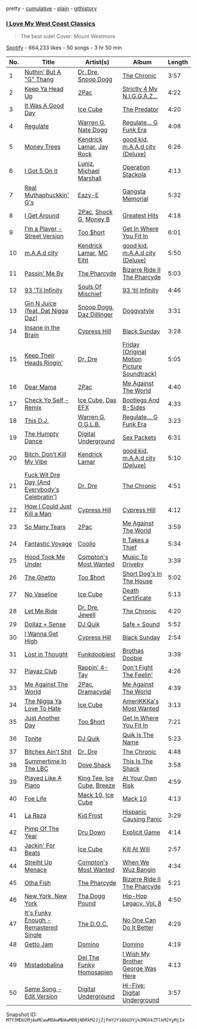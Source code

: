 pretty - [cumulative](/playlists/cumulative/37i9dQZF1DX9sQDbOMReFI.md) - [plain](/playlists/plain/37i9dQZF1DX9sQDbOMReFI) - [githistory](https://github.githistory.xyz/mackorone/spotify-playlist-archive/blob/main/playlists/plain/37i9dQZF1DX9sQDbOMReFI)

### [I Love My West Coast Classics](https://open.spotify.com/playlist/37i9dQZF1DX9sQDbOMReFI)

> The best side! Cover: Mount Westmore

[Spotify](https://open.spotify.com/user/spotify) - 664,233 likes - 50 songs - 3 hr 50 min

| No. | Title | Artist(s) | Album | Length |
|---|---|---|---|---|
| 1 | [Nuthin' But A "G" Thang](https://open.spotify.com/track/5Tbpp3OLLClPJF8t1DmrFD) | [Dr\. Dre](https://open.spotify.com/artist/6DPYiyq5kWVQS4RGwxzPC7), [Snoop Dogg](https://open.spotify.com/artist/7hJcb9fa4alzcOq3EaNPoG) | [The Chronic](https://open.spotify.com/album/2V5rhszUpCudPcb01zevOt) | 3:57 |
| 2 | [Keep Ya Head Up](https://open.spotify.com/track/0XRbYXQUymj9SJkrr8YK5B) | [2Pac](https://open.spotify.com/artist/1ZwdS5xdxEREPySFridCfh) | [Strictly 4 My N.I.G.G.A.Z...](https://open.spotify.com/album/7FK1855C3n1Q0RKbmvl7ll) | 4:22 |
| 3 | [It Was A Good Day](https://open.spotify.com/track/2qOm7ukLyHUXWyR4ZWLwxA) | [Ice Cube](https://open.spotify.com/artist/3Mcii5XWf6E0lrY3Uky4cA) | [The Predator](https://open.spotify.com/album/71HM1CMYWeZzws8pyiEn46) | 4:20 |
| 4 | [Regulate](https://open.spotify.com/track/7nYvUtkQMx1v80S2FH2s9J) | [Warren G](https://open.spotify.com/artist/2B4ZHz4QDWJTXPFPgO5peE), [Nate Dogg](https://open.spotify.com/artist/1Oa0bMld0A3u5OTYfMzp5h) | [Regulate… G Funk Era](https://open.spotify.com/album/2VMGv3inRLPM4GOMXf37qu) | 4:08 |
| 5 | [Money Trees](https://open.spotify.com/track/0AOvNRgl0SMfOibWA5bP8o) | [Kendrick Lamar](https://open.spotify.com/artist/2YZyLoL8N0Wb9xBt1NhZWg), [Jay Rock](https://open.spotify.com/artist/28ExwzUQsvgJooOI0X1mr3) | [good kid, m.A.A.d city \(Deluxe\)](https://open.spotify.com/album/3DGQ1iZ9XKUQxAUWjfC34w) | 6:26 |
| 6 | [I Got 5 On It](https://open.spotify.com/track/4IYKjN1DrYzxKXt0umJqsG) | [Luniz](https://open.spotify.com/artist/3z3g65U7mmyyBmmDfsQK9x), [Michael Marshall](https://open.spotify.com/artist/2FT75iYuWmycqYrXbVD9cn) | [Operation Stackola](https://open.spotify.com/album/5pMShIZc6oWiEtcQvXsKfb) | 4:13 |
| 7 | [Real Muthaphuckkin' G's](https://open.spotify.com/track/53BZ6XygAoubR5DU5w38Vq) | [Eazy\-E](https://open.spotify.com/artist/7B4hKK0S9QYnaoqa9OuwgX) | [Gangsta Memorial](https://open.spotify.com/album/63e4jpPrJzjGsTxM4QOOFb) | 5:32 |
| 8 | [I Get Around](https://open.spotify.com/track/74kHlIr01X459gqsSdNilW) | [2Pac](https://open.spotify.com/artist/1ZwdS5xdxEREPySFridCfh), [Shock G](https://open.spotify.com/artist/7mFqeqDcctDWHGKY2AIAMl), [Money B](https://open.spotify.com/artist/6VH75hkpvvNBk8qKVPUUwl) | [Greatest Hits](https://open.spotify.com/album/1WBZyULtlANBKed7Zf9cDP) | 4:18 |
| 9 | [I'm a Player \- Street Version](https://open.spotify.com/track/4XiZFtOlgXYtrp88tGNnk8) | [Too $hort](https://open.spotify.com/artist/4sb7rZNN93BSS6Gqgepo4v) | [Get In Where You Fit In](https://open.spotify.com/album/21dTXIKc4O3tNNHMiOsOQ1) | 6:01 |
| 10 | [m.A.A.d city](https://open.spotify.com/track/2cDCojn6uIBM6A5xTAbl3H) | [Kendrick Lamar](https://open.spotify.com/artist/2YZyLoL8N0Wb9xBt1NhZWg), [MC Eiht](https://open.spotify.com/artist/4XqfpACObRB5AsBcUYjL8X) | [good kid, m.A.A.d city \(Deluxe\)](https://open.spotify.com/album/3DGQ1iZ9XKUQxAUWjfC34w) | 5:50 |
| 11 | [Passin' Me By](https://open.spotify.com/track/4G3dZN9o3o2X4VKwt4CLts) | [The Pharcyde](https://open.spotify.com/artist/7yk35uHNQclPXFGFoTU44w) | [Bizarre Ride II The Pharcyde](https://open.spotify.com/album/48kU5gP41TqZEw32Cwhsna) | 5:03 |
| 12 | [93 'Til Infinity](https://open.spotify.com/track/0PV1TFUMTBrDETzW6KQulB) | [Souls Of Mischief](https://open.spotify.com/artist/5Rzqmz1zAszembFHGZQuAt) | [93 'til Infinity](https://open.spotify.com/album/7aSjaEi3OQ2aZemcJDhMb1) | 4:46 |
| 13 | [Gin N Juice \(feat\. Dat Nigga Daz\)](https://open.spotify.com/track/7sPt2cfrg7DrVP52zfvS1i) | [Snoop Dogg](https://open.spotify.com/artist/7hJcb9fa4alzcOq3EaNPoG), [Daz Dillinger](https://open.spotify.com/artist/5Jz9kKRnCRLTodCH58MyB4) | [Doggystyle](https://open.spotify.com/album/57elsC8jWIydd3qGLf5w8C) | 3:31 |
| 14 | [Insane in the Brain](https://open.spotify.com/track/1oTHteQbmJw15rPxPVXUTv) | [Cypress Hill](https://open.spotify.com/artist/4P0dddbxPil35MNN9G2MEX) | [Black Sunday](https://open.spotify.com/album/02lktkm4J7K7N8T63Gm7KX) | 3:28 |
| 15 | [Keep Their Heads Ringin'](https://open.spotify.com/track/7jIujRjK5JKNrMCcAvYUTN) | [Dr\. Dre](https://open.spotify.com/artist/6DPYiyq5kWVQS4RGwxzPC7) | [Friday \(Original Motion Picture Soundtrack\)](https://open.spotify.com/album/28jbQJCBOGrZHnrkTb6uw5) | 5:05 |
| 16 | [Dear Mama](https://open.spotify.com/track/6tDxrq4FxEL2q15y37tXT9) | [2Pac](https://open.spotify.com/artist/1ZwdS5xdxEREPySFridCfh) | [Me Against The World](https://open.spotify.com/album/3OrucS4sHv6Bl9GS4rafEk) | 4:40 |
| 17 | [Check Yo Self \- Remix](https://open.spotify.com/track/3NGT0Td7H4Is1qrlDQJxma) | [Ice Cube](https://open.spotify.com/artist/3Mcii5XWf6E0lrY3Uky4cA), [Das EFX](https://open.spotify.com/artist/0auu2itHTxEdAMRHvx7CyG) | [Bootlegs And B\-Sides](https://open.spotify.com/album/5WMLlQk7xLN9A40jipd3xo) | 4:33 |
| 18 | [This D.J.](https://open.spotify.com/track/2ImuQo1g14CTR9hZAZD3aQ) | [Warren G](https://open.spotify.com/artist/2B4ZHz4QDWJTXPFPgO5peE), [O.G.L.B.](https://open.spotify.com/artist/23Ul4QNOkm2gasKycag0UK) | [Regulate… G Funk Era](https://open.spotify.com/album/2VMGv3inRLPM4GOMXf37qu) | 3:23 |
| 19 | [The Humpty Dance](https://open.spotify.com/track/0YEC3pNS0uIKvZb5u4lgsu) | [Digital Underground](https://open.spotify.com/artist/7jocoSCuCtpCxCI6IbP8ye) | [Sex Packets](https://open.spotify.com/album/6HWrL7hDFxfc8Z17JI9JIL) | 6:31 |
| 20 | [Bitch, Don’t Kill My Vibe](https://open.spotify.com/track/712uvW1Vezq8WpQi38v2L9) | [Kendrick Lamar](https://open.spotify.com/artist/2YZyLoL8N0Wb9xBt1NhZWg) | [good kid, m.A.A.d city \(Deluxe\)](https://open.spotify.com/album/3DGQ1iZ9XKUQxAUWjfC34w) | 5:10 |
| 21 | [Fuck Wit Dre Day \(And Everybody's Celebratin'\)](https://open.spotify.com/track/21NA5Zggba7pyACm25h6k4) | [Dr\. Dre](https://open.spotify.com/artist/6DPYiyq5kWVQS4RGwxzPC7) | [The Chronic](https://open.spotify.com/album/2V5rhszUpCudPcb01zevOt) | 4:51 |
| 22 | [How I Could Just Kill a Man](https://open.spotify.com/track/6l4wMAXzI8RxIysQMYZY0w) | [Cypress Hill](https://open.spotify.com/artist/4P0dddbxPil35MNN9G2MEX) | [Cypress Hill](https://open.spotify.com/album/4tQSV1ZGpwlo3dBiTRuKvM) | 4:12 |
| 23 | [So Many Tears](https://open.spotify.com/track/0NzNKU2MJ9LCetT2uZMJH2) | [2Pac](https://open.spotify.com/artist/1ZwdS5xdxEREPySFridCfh) | [Me Against The World](https://open.spotify.com/album/3OrucS4sHv6Bl9GS4rafEk) | 3:59 |
| 24 | [Fantastic Voyage](https://open.spotify.com/track/5vpDsiVqiZLRwKAzQO708k) | [Coolio](https://open.spotify.com/artist/3y24n3XhZ96wgwRXjvS17T) | [It Takes a Thief](https://open.spotify.com/album/72hHodJKJV6cbyA5etLyNb) | 5:34 |
| 25 | [Hood Took Me Under](https://open.spotify.com/track/6QJOEIPT8g3fjdFxibpy2F) | [Compton's Most Wanted](https://open.spotify.com/artist/0SAPzv3jNXclYYSHOnJyjg) | [Music To Driveby](https://open.spotify.com/album/5CfgVk92KTwjlfB66jAEvS) | 3:39 |
| 26 | [The Ghetto](https://open.spotify.com/track/3B6WDceNe6lUQnczntRIuf) | [Too $hort](https://open.spotify.com/artist/4sb7rZNN93BSS6Gqgepo4v) | [Short Dog's In The House](https://open.spotify.com/album/3zelBkWHW8aaKkSSX1fdSt) | 5:02 |
| 27 | [No Vaseline](https://open.spotify.com/track/4wEbikMfcSFAukCbbL06si) | [Ice Cube](https://open.spotify.com/artist/3Mcii5XWf6E0lrY3Uky4cA) | [Death Certificate](https://open.spotify.com/album/062N80S3hs96dOhFzmvfLj) | 5:13 |
| 28 | [Let Me Ride](https://open.spotify.com/track/36yUCSB9OaMz0RMUQDOSpT) | [Dr\. Dre](https://open.spotify.com/artist/6DPYiyq5kWVQS4RGwxzPC7), [Jewell](https://open.spotify.com/artist/05cqfWVtssCo3KVcqEAYG3) | [The Chronic](https://open.spotify.com/album/2V5rhszUpCudPcb01zevOt) | 4:20 |
| 29 | [Dollaz + Sense](https://open.spotify.com/track/5xEm63lXBhJKZgjRDMWH3H) | [DJ Quik](https://open.spotify.com/artist/0b2XeWDPeBiLeskT6RFqMb) | [Safe + Sound](https://open.spotify.com/album/2b0TUn2yyN7BH7LzoqYIRe) | 5:52 |
| 30 | [I Wanna Get High](https://open.spotify.com/track/2icouZbxwqoL63gHhO2vGd) | [Cypress Hill](https://open.spotify.com/artist/4P0dddbxPil35MNN9G2MEX) | [Black Sunday](https://open.spotify.com/album/02lktkm4J7K7N8T63Gm7KX) | 2:54 |
| 31 | [Lost in Thought](https://open.spotify.com/track/0VOhoc5CtyjYLcCWy1Ds1t) | [Funkdoobiest](https://open.spotify.com/artist/0pbj7bsLCiQ5f8P9mFnuPN) | [Brothas Doobie](https://open.spotify.com/album/33SkKSM72vyJvx5oc13351) | 3:39 |
| 32 | [Playaz Club](https://open.spotify.com/track/4ZYM6R5nOZywxACY90Bsla) | [Rappin' 4\-Tay](https://open.spotify.com/artist/4tzxCsdhR0IIUNyzwrag4C) | [Don't Fight The Feelin'](https://open.spotify.com/album/1VUlxoPvDA8PfUDHTic793) | 4:26 |
| 33 | [Me Against The World](https://open.spotify.com/track/76wJIkA63AgwA92hUhpE2V) | [2Pac](https://open.spotify.com/artist/1ZwdS5xdxEREPySFridCfh), [Dramacydal](https://open.spotify.com/artist/4jVkIBarZULIhNDEnxDKjp) | [Me Against The World](https://open.spotify.com/album/3OrucS4sHv6Bl9GS4rafEk) | 4:39 |
| 34 | [The Nigga Ya Love To Hate](https://open.spotify.com/track/3Mzqw2mz9YMKjjCEmypYfZ) | [Ice Cube](https://open.spotify.com/artist/3Mcii5XWf6E0lrY3Uky4cA) | [AmeriKKKa's Most Wanted](https://open.spotify.com/album/3AI5kAUjgNtZBwFRi6opDc) | 3:13 |
| 35 | [Just Another Day](https://open.spotify.com/track/21GzqgubvWR6Iks9IbDmJE) | [Too $hort](https://open.spotify.com/artist/4sb7rZNN93BSS6Gqgepo4v) | [Get In Where You Fit In](https://open.spotify.com/album/21dTXIKc4O3tNNHMiOsOQ1) | 7:21 |
| 36 | [Tonite](https://open.spotify.com/track/2hluGQtmPypU3tsQudCQ3U) | [DJ Quik](https://open.spotify.com/artist/0b2XeWDPeBiLeskT6RFqMb) | [Quik Is The Name](https://open.spotify.com/album/6qzvk2A6wQpy1f69hrWj3B) | 5:23 |
| 37 | [Bitches Ain't Shit](https://open.spotify.com/track/22763wCAdRd1wwwCN3CU8u) | [Dr\. Dre](https://open.spotify.com/artist/6DPYiyq5kWVQS4RGwxzPC7) | [The Chronic](https://open.spotify.com/album/2V5rhszUpCudPcb01zevOt) | 4:48 |
| 38 | [Summertime In The LBC](https://open.spotify.com/track/7yOze3trRklt4gGPGyjVwN) | [Dove Shack](https://open.spotify.com/artist/7DMSw5KOzlQ7xdub0vrcVF) | [This Is The Shack](https://open.spotify.com/album/3BlvmwV8FoCQdTs36eHTWU) | 3:58 |
| 39 | [Played Like A Piano](https://open.spotify.com/track/623SXRZfjnTnvCAM0CT1CP) | [King Tee](https://open.spotify.com/artist/0zCyco6JHJv7zKHbyMmsut), [Ice Cube](https://open.spotify.com/artist/3Mcii5XWf6E0lrY3Uky4cA), [Breeze](https://open.spotify.com/artist/4NQZbpX2Kc5iQqna5szbEp) | [At Your Own Risk](https://open.spotify.com/album/7C8WEIuuruwfPcmWqEnvmt) | 4:59 |
| 40 | [Foe Life](https://open.spotify.com/track/28SF0lKRqso9SSTDpbv991) | [Mack 10](https://open.spotify.com/artist/3USpNaxpX1iNqNnQWqg9ob), [Ice Cube](https://open.spotify.com/artist/3Mcii5XWf6E0lrY3Uky4cA) | [Mack 10](https://open.spotify.com/album/0SIJmYjQu1tjhRpZpdPyAO) | 4:13 |
| 41 | [La Raza](https://open.spotify.com/track/3zCg6CUmhxHukbUs0nd7ar) | [Kid Frost](https://open.spotify.com/artist/6OxjXk1y4QXXRUJyldFIIG) | [Hispanic Causing Panic](https://open.spotify.com/album/54du51RSgc4enNk2K2E2JX) | 3:29 |
| 42 | [Pimp Of The Year](https://open.spotify.com/track/5f8KgDZ8aQKQii0U1qdRbC) | [Dru Down](https://open.spotify.com/artist/0WbeGaye1H1KUdYWzYlTmk) | [Explicit Game](https://open.spotify.com/album/1ROtodYSqQpGTr4Z99Vq6P) | 4:14 |
| 43 | [Jackin' For Beats](https://open.spotify.com/track/2I7lgP1f5p5cKH7aNHtEEx) | [Ice Cube](https://open.spotify.com/artist/3Mcii5XWf6E0lrY3Uky4cA) | [Kill At Will](https://open.spotify.com/album/7oeFV70h2fDapspboicRP5) | 2:57 |
| 44 | [Streiht Up Menace](https://open.spotify.com/track/2sXMYMpvGVJJBIwrzNf0Lr) | [Compton's Most Wanted](https://open.spotify.com/artist/0SAPzv3jNXclYYSHOnJyjg) | [When We Wuz Bangin](https://open.spotify.com/album/3pmtX0h9cMvyBcwWx5oz3w) | 4:34 |
| 45 | [Otha Fish](https://open.spotify.com/track/1KcZRMyC2tSs3CMIsng9wx) | [The Pharcyde](https://open.spotify.com/artist/7yk35uHNQclPXFGFoTU44w) | [Bizarre Ride II The Pharcyde](https://open.spotify.com/album/48kU5gP41TqZEw32Cwhsna) | 5:21 |
| 46 | [New York, New York](https://open.spotify.com/track/5obHDgSMnUgVmtemERcL08) | [Tha Dogg Pound](https://open.spotify.com/artist/60CFNa0ggWjV8OSDey8aGT) | [Hip\-Hop Legacy, Vol\. 8](https://open.spotify.com/album/6lC6kysYRpVbkJsWQDsybb) | 4:50 |
| 47 | [It's Funky Enough \- Remastered Single](https://open.spotify.com/track/63LiOsvf1w1DSbmjbxjh4b) | [The D.O.C.](https://open.spotify.com/artist/2htToCUWzqrvOX6ISJY1nd) | [No One Can Do It Better](https://open.spotify.com/album/3wAMdnbT6F7EM1c4mVe6zD) | 4:29 |
| 48 | [Getto Jam](https://open.spotify.com/track/2mGxDOaHdBWnJY7V0In8Vx) | [Domino](https://open.spotify.com/artist/31jkjldc2rO3Ko4O6gGAl1) | [Domino](https://open.spotify.com/album/0RePnBPZPGezxSLMAKXBzR) | 4:19 |
| 49 | [Mistadobalina](https://open.spotify.com/track/2ECYtCiyC3zLvFTybWv75p) | [Del The Funky Homosapien](https://open.spotify.com/artist/0YsLR3SQd5QTXAhGIGX7cl) | [I Wish My Brother George Was Here](https://open.spotify.com/album/0AK7woKmcPwiCyv3SDiKor) | 4:13 |
| 50 | [Same Song \- Edit Version](https://open.spotify.com/track/2UGDIXZk00zzAhncymBXo1) | [Digital Underground](https://open.spotify.com/artist/7jocoSCuCtpCxCI6IbP8ye) | [Hi\-Five: Digital Underground](https://open.spotify.com/album/0D0YA85OKpSDvmgmoPJPn8) | 3:57 |

Snapshot ID: `MTY3MDU2MjAwMCwwMDAwMDAwMDNjNDRkM2JjZjFmY2Y1OGU3Yjk3MGVkZTlkM2YyMjIx`
